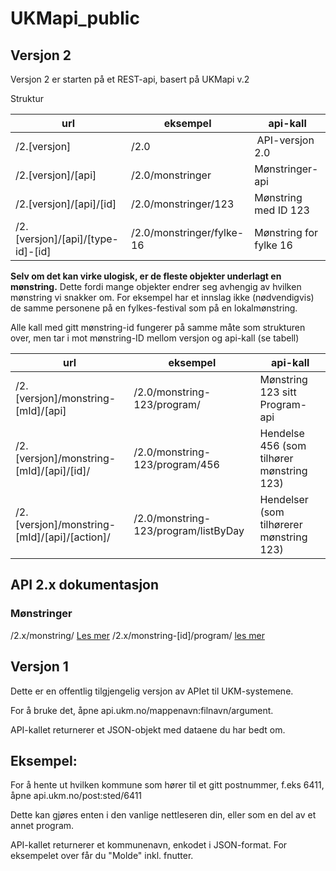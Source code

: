 UKMapi_public
=============

Versjon 2
---------
Versjon 2 er starten på et REST-api, basert på UKMapi v.2

Struktur

url | eksempel | api-kall 
------------ | ------------- | ------------- 
/2.[versjon] | /2.0 | API-versjon 2.0
/2.[versjon]/[api] | /2.0/monstringer | Mønstringer-api
/2.[versjon]/[api]/[id] | /2.0/monstringer/123 | Mønstring med ID 123
/2.[versjon]/[api]/[type-id]-[id] | /2.0/monstringer/fylke-16 | Mønstring for fylke 16

**Selv om det kan virke ulogisk, er de fleste objekter underlagt en mønstring.**
Dette fordi mange objekter endrer seg avhengig av hvilken mønstring vi snakker om. For eksempel har et innslag ikke (nødvendigvis) de samme personene på en fylkes-festival som på en lokalmønstring.

Alle kall med gitt mønstring-id fungerer på samme måte som strukturen over, men tar i mot mønstring-ID mellom versjon og api-kall (se tabell)

url | eksempel | api-kall
------------ | ------------- | ------------- 
/2.[versjon]/monstring-[mId]/[api] | /2.0/monstring-123/program/ | Mønstring 123 sitt Program-api
/2.[versjon]/monstring-[mId]/[api]/[id]/ | /2.0/monstring-123/program/456 | Hendelse 456 (som tilhører mønstring 123)
/2.[versjon]/monstring-[mId]/[api]/[action]/ | /2.0/monstring-123/program/listByDay | Hendelser (som tilhørerer mønstring 123)

## API 2.x dokumentasjon
### Mønstringer
/2.x/monstring/ [Les mer](v2/monstringer/README.md)
/2.x/monstring-[id]/program/ [les mer](v2/program/README.md)

Versjon 1
---------
Dette er en offentlig tilgjengelig versjon av APIet til UKM-systemene.

For å bruke det, åpne api.ukm.no/mappenavn:filnavn/argument.

API-kallet returnerer et JSON-objekt med dataene du har bedt om.

Eksempel:
---------
For å hente ut hvilken kommune som hører til et gitt postnummer, f.eks 6411, åpne api.ukm.no/post:sted/6411

Dette kan gjøres enten i den vanlige nettleseren din, eller som en del av et annet program.

API-kallet returnerer et kommunenavn, enkodet i JSON-format. For eksempelet over får du "Molde" inkl. fnutter.

